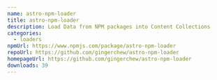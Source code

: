 ```yaml
---
name: astro-npm-loader
title: astro-npm-loader
description: Load Data from NPM packages into Content Collections
categories:
  - loaders
npmUrl: https://www.npmjs.com/package/astro-npm-loader
repoUrl: https://github.com/gingerchew/astro-npm-loader
homepageUrl: https://github.com/gingerchew/astro-npm-loader
downloads: 39
---
```

